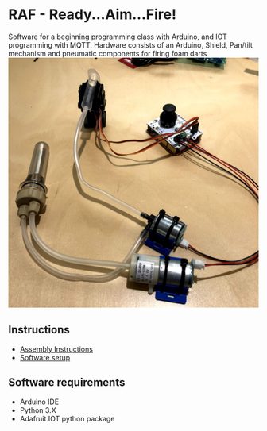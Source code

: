 # RAF - Ready...Aim...Fire!
Software for a beginning programming class with Arduino, and IOT programming with MQTT. Hardware consists of an Arduino, Shield, Pan/tilt mechanism and pneumatic components for firing foam darts
![overviewpic](./Documents/images/AssemblyV3/IMG_2986.jpg "Overview picture")
## Instructions
 * [Assembly Instructions](./Documents/Assembly.md)
 * [Software setup](./Documents/Software.md)

## Software requirements
 * Arduino IDE
 * Python 3.X
 * Adafruit IOT python package


